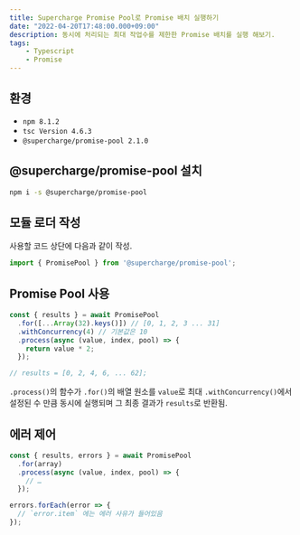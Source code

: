 ```yaml
---
title: Supercharge Promise Pool로 Promise 배치 실행하기
date: "2022-04-20T17:48:00.000+09:00"
description: 동시에 처리되는 최대 작업수를 제한한 Promise 배치를 실행 해보기.
tags:
    - Typescript
    - Promise
---
```


## 환경

- `npm 8.1.2`
- `tsc Version 4.6.3`
- `@supercharge/promise-pool 2.1.0`

## @supercharge/promise-pool 설치

```bash
npm i -s @supercharge/promise-pool
```

## 모듈 로더 작성

사용할 코드 상단에 다음과 같이 작성.

```typescript
import { PromisePool } from '@supercharge/promise-pool';
```

## Promise Pool 사용

```typescript
const { results } = await PromisePool
  .for([...Array(32).keys()]) // [0, 1, 2, 3 ... 31] 
  .withConcurrency(4) // 기본값은 10
  .process(async (value, index, pool) => {
    return value * 2;
  });

// results = [0, 2, 4, 6, ... 62];
```

`.process()`의 함수가 `.for()`의 배열 원소를 `value`로 최대 `.withConcurrency()`에서 설정된 수 만큼 동시에 실행되며 그 최종 결과가 `results`로 반환됨.

## 에러 제어

```typescript
const { results, errors } = await PromisePool
  .for(array)
  .process(async (value, index, pool) => {
    // …
  });

errors.forEach(error => {
  // `error.item` 에는 에러 사유가 들어있음
});
```